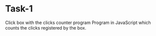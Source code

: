 # Task-1
Click box with the clicks counter program
Program in JavaScript which counts the clicks registered by the box.
